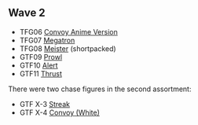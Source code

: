 Wave 2
------

-   TFG06 [Convoy Anime Version](Optimus_Prime#Takara_GTF_06_Anime_Convoy "wikilink")
-   TFG07 [Megatron](Megatron#Takara_GTF_07_Megatron "wikilink")
-   TFG08 [Meister](Jazz#Takara_GTF_08_Meister "wikilink") (shortpacked)
-   GTF09 [Prowl](Prowl#Takara_GTF_09_Prowl "wikilink")
-   GTF10 [Alert](Red_Alert#Takara_GTF_10_Red_Alert "wikilink")
-   GTF11 [Thrust](Thrust#Takara_GTF_11_Thrust "wikilink")

There were two chase figures in the second assortment:

-   GTF X-3 [Streak](Streak#Takara_GTF_X3_Streak "wikilink")
-   GTF X-4 [Convoy (White)](Ultra_Magnus#Takara_GTF_X-4_Ultra_Magnus_Cab "wikilink")
